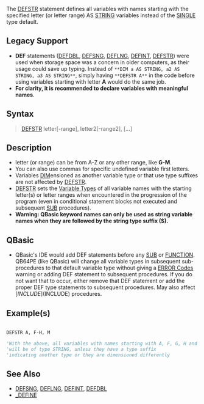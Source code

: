 The [DEFSTR](DEFSTR) statement defines all variables with names starting with the specified letter (or letter range) AS [STRING](STRING) variables instead of the [SINGLE](SINGLE) type default.

## Legacy Support

* **DEF** statements ([DEFDBL](DEFDBL), [DEFSNG](DEFSNG), [DEFLNG](DEFLNG), [DEFINT](DEFINT), [DEFSTR](DEFSTR)) were used when storage space was a concern in older computers, as their usage could save up typing. Instead of `**DIM a AS STRING, a2 AS STRING, a3 AS STRING**`, simply having `**DEFSTR A**` in the code before using variables starting with letter **A** would do the same job.
* **For clarity, it is recommended to declare variables with meaningful names**.

## Syntax

> [DEFSTR](DEFSTR) letter[-range], letter2[-range2], [...]

## Description

* letter (or range) can be from A-Z or any other range, like **G-M**.
* You can also use commas for specific undefined variable first letters.
* Variables [DIM](DIM)ensioned as another variable type or that use type suffixes are not affected by [DEFSTR](DEFSTR).
* [DEFSTR](DEFSTR) sets the [Variable Types](Variable-Types) of all variable names with the starting letter(s) or letter ranges when encountered in the progression of the program (even in conditional statement blocks not executed and subsequent [SUB](SUB) procedures).
* **Warning: QBasic keyword names can only be used as string variable names when they are followed by the string type suffix ($).**

## QBasic

* QBasic's IDE would add DEF statements before any [SUB](SUB) or [FUNCTION](FUNCTION). QB64PE (like QBasic) will change all variable types in subsequent sub-procedures to that default variable type without giving a [ERROR Codes](ERROR-Codes) warning or adding DEF statement to subsequent procedures. If you do not want that to occur, either remove that DEF statement or add the proper DEF type statements to subsequent procedures. May also affect [$INCLUDE]($INCLUDE) procedures.

## Example(s)

```vb

DEFSTR A, F-H, M

'With the above, all variables with names starting with A, F, G, H and M
'will be of type STRING, unless they have a type suffix
'indicating another type or they are dimensioned differently

```

## See Also
 
* [DEFSNG](DEFSNG), [DEFLNG](DEFLNG), [DEFINT](DEFINT), [DEFDBL](DEFDBL)
* [_DEFINE](_DEFINE)
